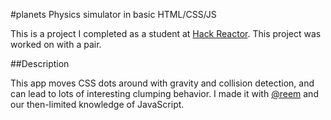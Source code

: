 #planets
Physics simulator in basic HTML/CSS/JS

This is a project I completed as a student at [Hack Reactor](http://hackreactor.com). This project was worked on with a pair.

##Description

This app moves CSS dots around with gravity and collision detection, and can lead to lots of interesting clumping behavior. I made it with [@reem](https://github.com/reem) and our then-limited knowledge of JavaScript.

